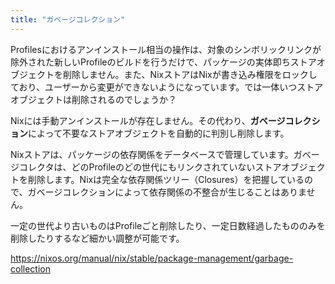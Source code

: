 ```yaml
---
title: "ガベージコレクション"
---
```


Profilesにおけるアンインストール相当の操作は、対象のシンボリックリンクが除外された新しいProfileのビルドを行うだけで、パッケージの実体即ちストアオブジェクトを削除しません。また、NixストアはNixが書き込み権限をロックしており、ユーザーから変更ができないようになっています。では一体いつストアオブジェクトは削除されるのでしょうか？

Nixには手動アンインストールが存在しません。その代わり、**ガベージコレクション**によって不要なストアオブジェクトを自動的に判別し削除します。

Nixストアは、パッケージの依存関係をデータベースで管理しています。ガベージコレクタは、どのProfileのどの世代にもリンクされていないストアオブジェクトを削除します。Nixは完全な依存関係ツリー（Closures）を把握しているので、ガベージコレクションによって依存関係の不整合が生じることはありません。

一定の世代より古いものはProfileごと削除したり、一定日数経過したもののみを削除したりするなど細かい調整が可能です。

https://nixos.org/manual/nix/stable/package-management/garbage-collection
